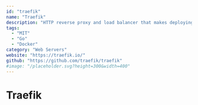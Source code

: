 ```yaml
---
id: "traefik"
name: "Traefik"
description: "HTTP reverse proxy and load balancer that makes deploying microservices easy."
tags:
  - "MIT"
  - "Go"
  - "Docker"
category: "Web Servers"
website: "https://traefik.io/"
github: "https://github.com/traefik/traefik"
#image: "/placeholder.svg?height=300&width=400"
---
```


# Traefik
